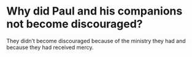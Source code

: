 # Why did Paul and his companions not become discouraged?

They didn’t become discouraged because of the ministry they had and because they had received mercy.
